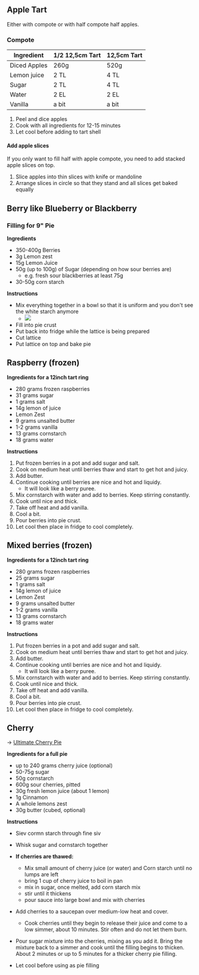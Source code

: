 ## Apple Tart

Either with compote or with half compote half apples.

### Compote

| Ingredient   | 1/2 12,5cm Tart | 12,5cm Tart |
| ------------ | --------------- | ----------- |
| Diced Apples | 260g            | 520g        |
| Lemon juice  | 2 TL            | 4 TL        |
| Sugar        | 2 TL            | 4 TL        |
| Water        | 2 EL            | 2 EL        |
| Vanilla      | a bit           | a bit       |
1. Peel and dice apples
2. Cook with all ingredients for 12-15 minutes
3. Let cool before adding to tart shell

#### Add apple slices
If you only want to fill half with apple compote, you need to add stacked apple slices on top.

1. Slice apples into thin slices with knife or mandoline 
2. Arrange slices in circle so that they stand and all slices get baked equally


## Berry like Blueberry or Blackberry

### Filling for 9" Pie
**Ingredients**
- 350-400g Berries
- 3g Lemon zest
- 15g Lemon Juice
- 50g (up to 100g) of Sugar (depending on how sour berries are)
	- e.g. fresh sour blackberries at least 75g
- 30-50g corn starch

**Instructions**
- Mix everything together in a bowl so that it is uniform and you don't see the white starch anymore
	- ![](/images/CleanShot%202024-07-06%20at%2021.47.30@2x.png)
- Fill into pie crust
- Put back into fridge while the lattice is being prepared
- Cut lattice
- Put lattice on top and bake pie

## Raspberry (frozen)

**Ingredients for a 12inch tart ring**
- 280 grams frozen raspberries
- 31 grams sugar
- 1 grams salt
- 14g lemon of juice
- Lemon Zest
- 9 grams unsalted butter
- 1-2 grams vanilla
- 13 grams cornstarch
- 18 grams water

**Instructions**
1. Put frozen berries in a pot and add sugar and salt. 
2. Cook on medium heat until berries thaw and start to get hot and juicy. 
3. Add butter. 
4. Continue cooking until berries are nice and hot and liquidy. 
	- It will look like a berry puree. 
5. Mix cornstarch with water and add to berries. Keep stirring constantly.
6. Cook until nice and thick. 
7. Take off heat and add vanilla. 
8. Cool a bit. 
9. Pour berries into pie crust.
10. Let cool then place in fridge to cool completely. 

## Mixed berries (frozen)

**Ingredients for a 12inch tart ring**
- 280 grams frozen raspberries
- 25 grams sugar
- 1 grams salt
- 14g lemon of juice
- Lemon Zest
- 9 grams unsalted butter
- 1-2 grams vanilla
- 13 grams cornstarch
- 18 grams water

**Instructions**
1. Put frozen berries in a pot and add sugar and salt. 
2. Cook on medium heat until berries thaw and start to get hot and juicy. 
3. Add butter. 
4. Continue cooking until berries are nice and hot and liquidy. 
	- It will look like a berry puree. 
5. Mix cornstarch with water and add to berries. Keep stirring constantly.
6. Cook until nice and thick. 
7. Take off heat and add vanilla. 
8. Cool a bit. 
9. Pour berries into pie crust.
10. Let cool then place in fridge to cool completely. 

## Cherry
→ [Ultimate Cherry Pie](https://www.youtube.com/watch?v=5LhVxLLlLKE)

**Ingredients for a full pie**
- up to 240 grams cherry juice (optional)
- 50-75g sugar
- 50g cornstarch
- 600g sour cherries, pitted
- 30g fresh lemon juice (about 1 lemon)
- 1g Cinnamon
- A whole lemons zest
- 30g butter (cubed, optional)

**Instructions**
- Siev cormn starch through fine siv
- Whisk sugar and cornstarch together
- **If cherries are thawed:**
	- Mix small amount of cherry juice (or water) and Corn starch until no lumps are left
	- bring 1 cup of cherry juice to boil in pan
	- mix in sugar, once melted, add corn starch mix
	- stir until it thickens
	- pour sauce into large bowl and mix with cherries
- Add cherries to a saucepan over medium-low heat and cover. 
	- Cook cherries until they begin to release their juice and come to a low simmer, about 10 minutes. Stir often and do not let them burn.
    
- Pour sugar mixture into the cherries, mixing as you add it. Bring the mixture back to a simmer and cook until the filling begins to thicken. About 2 minutes or up to 5 minutes for a thicker cherry pie filling.
    
- Let cool before using as pie filling